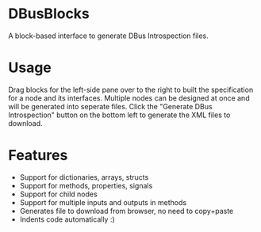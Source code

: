 # DBusBlocks
A block-based interface to generate DBus Introspection files. 

# Usage
Drag blocks for the left-side pane over to the right to built the specification for a node and its interfaces. Multiple nodes can be designed at once and will be generated into seperate files.
Click the "Generate DBus Introspection" button on the bottom left to generate the XML files to download.

# Features
- Support for dictionaries, arrays, structs
- Support for methods, properties, signals
- Support for child nodes
- Support for multiple inputs and outputs in methods
- Generates file to download from browser, no need to copy+paste
- Indents code automatically :)
